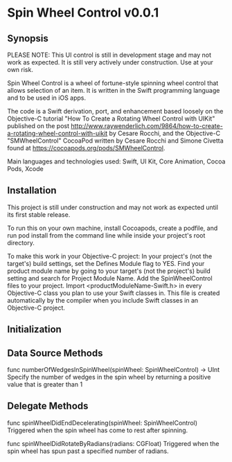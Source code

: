 # Spin Wheel Control v0.0.1

## Synopsis

PLEASE NOTE: This UI control is still in development stage and may not work as expected. It is still very actively under construction. Use at your own risk.

Spin Wheel Control is a wheel of fortune-style spinning wheel control that allows selection of an item. It is written in the Swift programming language and to be used in iOS apps.

The code is a Swift derivation, port, and enhancement based loosely on the Objective-C tutorial "How To Create a Rotating Wheel Control with UIKit" published on the post http://www.raywenderlich.com/9864/how-to-create-a-rotating-wheel-control-with-uikit by Cesare Rocchi, and the Objective-C "SMWheelControl" CocoaPod written by Cesare Rocchi and Simone Civetta found at https://cocoapods.org/pods/SMWheelControl.

Main languages and technologies used: Swift, UI Kit, Core Animation, Cocoa Pods, Xcode


## Installation 

This project is still under construction and may not work as expected until its first stable release.

To run this on your own machine, install Cocoapods, create a podfile, and run pod install from the command line while inside your project's root directory.

To make this work in your Objective-C project:
In your project's (not the target's) build settings, set the Defines Module flag to YES.
Find your product module name by going to your target's (not the project's) build setting and search for Project Module Name.
Add the SpinWheelControl files to your project.
Import <productModuleName-Swift.h> in every Objective-C class you plan to use your Swift classes in. This file is created automatically by the compiler when you include Swift classes in an Objective-C project.


## Initialization


## Data Source Methods

func numberOfWedgesInSpinWheel(spinWheel: SpinWheelControl) -> UInt
Specify the number of wedges in the spin wheel by returning a positive value that is greater than 1


## Delegate Methods

func spinWheelDidEndDecelerating(spinWheel: SpinWheelControl)
Triggered when the spin wheel has come to rest after spinning.

func spinWheelDidRotateByRadians(radians: CGFloat)
Triggered when the spin wheel has spun past a specified number of radians.

